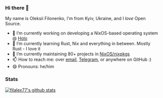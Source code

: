 ### Hi there 👋

My name is Oleksii Filonenko, I'm from Kyiv, Ukraine, and I *love* Open Source.

- 🔭 I’m currently working on developing a NixOS-based operating system @ [Holo](https://holo.host)
- 🌱 I’m currently learning Rust, Nix and everything in between. Mostly Rust - I love it
- 👯 I’m currently maintaining 80+ projects in [NixOS/nixpkgs](https://github.com/NixOS/nixpkgs)
- 📫 How to reach me: over [email](mailto:brightone@protonmail.com), [Telegram](https://t.me/BrightOne), or anywhere on GitHub :)
- 😄 Pronouns: he/him

### Stats

[![filalex77's github stats](https://github-readme-stats.vercel.app/api?username=filalex77)](https://github.com/anuraghazra/github-readme-stats)
